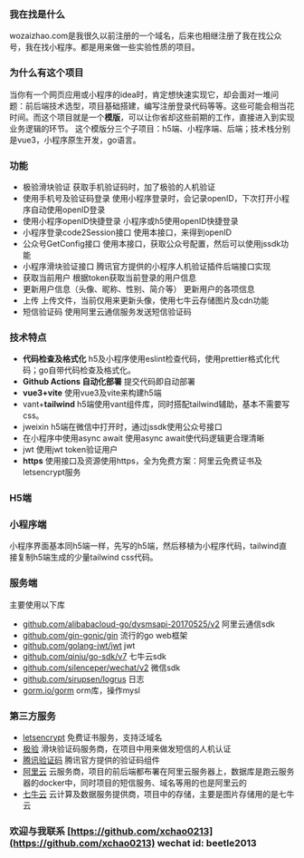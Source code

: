 

### 我在找是什么
wozaizhao.com是我很久以前注册的一个域名，后来也相继注册了我在找公众号，我在找小程序。都是用来做一些实验性质的项目。

### 为什么有这个项目
当你有一个网页应用或小程序的idea时，肯定想快速实现它，却会面对一堆问题：前后端技术选型，项目基础搭建，编写注册登录代码等等。这些可能会相当花时间。而这个项目就是一个**模版**，可以让你省却这些前期的工作，直接进入到实现业务逻辑的环节。
这个模版分三个子项目：h5端、小程序端、后端；技术栈分别是vue3，小程序原生开发，go语言。

### 功能
- 极验滑块验证
    获取手机验证码时，加了极验的人机验证
- 使用手机号及验证码登录
    使用小程序登录时，会记录openID，下次打开小程序自动使用openID登录
- 使用小程序openID快捷登录
    小程序或h5使用openID快捷登录
- 小程序登录code2Session接口
    使用本接口，来得到openID
- 公众号GetConfig接口
    使用本接口，获取公众号配置，然后可以使用jssdk功能
- 小程序滑块验证接口
    腾讯官方提供的小程序人机验证插件后端接口实现
- 获取当前用户
    根据token获取当前登录的用户信息
- 更新用户信息（头像、昵称、性别、简介等）
    更新用户的各项信息
- 上传
    上传文件，当前仅用来更新头像，使用七牛云存储图片及cdn功能
- 短信验证码
    使用阿里云通信服务发送短信验证码

### 技术特点
- **代码检查及格式化**
    h5及小程序使用eslint检查代码，使用prettier格式化代码；go自带代码检查及格式化。
- **Github Actions 自动化部署**
    提交代码即自动部署
- **vue3+vite**
    使用vue3及vite来构建h5端
- vant+**tailwind**
    h5端使用vant组件库，同时搭配tailwind辅助，基本不需要写css。
- jweixin
    h5端在微信中打开时，通过jssdk使用公众号接口
- 在小程序中使用async await
    使用async await使代码逻辑更合理清晰
- jwt
    使用jwt token验证用户
- **https**
    使用接口及资源使用https，全为免费方案：阿里云免费证书及letsencrypt服务

### H5端



### 小程序端

小程序界面基本同h5端一样，先写的h5端，然后移植为小程序代码，tailwind直接复制h5端生成的少量tailwind css代码。

### 服务端
主要使用以下库
- [github.com/alibabacloud-go/dysmsapi-20170525/v2](github.com/alibabacloud-go/dysmsapi-20170525/v2) 阿里云通信sdk
- [github.com/gin-gonic/gin](github.com/gin-gonic/gin) 流行的go web框架
- [github.com/golang-jwt/jwt](github.com/golang-jwt/jwt) jwt 
- [github.com/qiniu/go-sdk/v7](github.com/qiniu/go-sdk/v7) 七牛云sdk
- [github.com/silenceper/wechat/v2](github.com/silenceper/wechat/v2) 微信sdk
- [github.com/sirupsen/logrus](github.com/sirupsen/logrus) 日志
- [gorm.io/gorm](gorm.io/gorm) orm库，操作mysl

### 第三方服务

- [letsencrypt](https://letsencrypt.org/) 免费证书服务，支持泛域名
- [极验](https://geetest.com) 滑块验证码服务商，在项目中用来做发短信的人机认证
- [腾讯验证码](https://mp.weixin.qq.com/wxopen/plugindevdoc?appid=wx3acdde82f7cf0e6e&token=&lang=zh_CN) 腾讯官方提供的验证码组件
- [阿里云](https://aliyun.com/) 云服务商，项目的前后端都布署在阿里云服务器上，数据库是跑云服务器的docker中，同时项目的短信服务、域名等用的也是阿里云的
- [七牛云](https://www.qiniu.com/) 云计算及数据服务提供商，项目中的存储，主要是图片存储用的是七牛云

### 欢迎与我联系 [https://github.com/xchao0213](https://github.com/xchao0213) wechat id: beetle2013